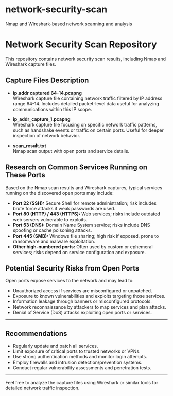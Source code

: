 # network-security-scan
Nmap and Wireshark-based network scanning and analysis
# Network Security Scan Repository

This repository contains network security scan results, including Nmap and Wireshark capture files.

## Capture Files Description

- **ip.addr captured 64-14.pcapng**  
  Wireshark capture file containing network traffic filtered by IP address range 64-14. Includes detailed packet-level data useful for analyzing communications within this IP scope.

- **ip_addr_capture_1.pcapng**  
  Wireshark capture file focusing on specific network traffic patterns, such as handshake events or traffic on certain ports. Useful for deeper inspection of network behavior.

- **scan_result.txt**  
  Nmap scan output with open ports and service details.

## Research on Common Services Running on These Ports

Based on the Nmap scan results and Wireshark captures, typical services running on the discovered open ports may include:

- **Port 22 (SSH):** Secure Shell for remote administration; risk includes brute force attacks if weak passwords are used.
- **Port 80 (HTTP) / 443 (HTTPS):** Web services; risks include outdated web servers vulnerable to exploits.
- **Port 53 (DNS):** Domain Name System service; risks include DNS spoofing or cache poisoning attacks.
- **Port 445 (SMB):** Windows file sharing; high risk if exposed, prone to ransomware and malware exploitation.
- **Other high-numbered ports:** Often used by custom or ephemeral services; risks depend on service configuration and exposure.

## Potential Security Risks from Open Ports

Open ports expose services to the network and may lead to:

- Unauthorized access if services are misconfigured or unpatched.
- Exposure to known vulnerabilities and exploits targeting those services.
- Information leakage through banners or misconfigured protocols.
- Network reconnaissance by attackers to map services and plan attacks.
- Denial of Service (DoS) attacks exploiting open ports or services.

---

## Recommendations

- Regularly update and patch all services.
- Limit exposure of critical ports to trusted networks or VPNs.
- Use strong authentication methods and monitor login attempts.
- Employ firewalls and intrusion detection/prevention systems.
- Conduct regular vulnerability assessments and penetration tests.

---

Feel free to analyze the capture files using Wireshark or similar tools for detailed network traffic inspection.
